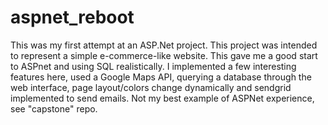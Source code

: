 # aspnet_reboot

This was my first attempt at an ASP.Net project. This project was intended to represent a simple e-commerce-like website. This gave me a good start to ASPnet and using SQL realistically. I implemented a few interesting features here, used a Google Maps API, querying a database through the web interface, page layout/colors change dynamically and sendgrid implemented to send emails. Not my best example of ASPNet experience, see "capstone" repo.